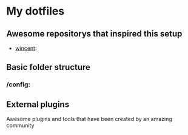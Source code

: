 # My dotfiles

## Awesome repositorys that inspired this setup
- [wincent](https://github.com/wincent/wincent): 

## Basic folder structure
### /config: 

## External plugins
Awesome plugins and tools that have been created by an amazing community

